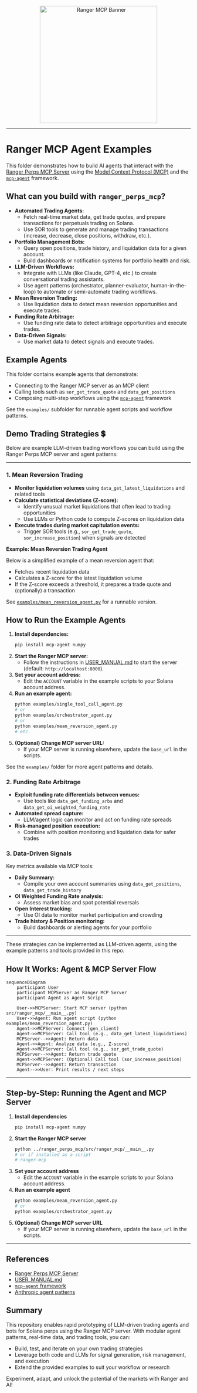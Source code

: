 <p align="center">
  <img src="../assets/banner.png" alt="Ranger MCP Banner" width="320" />
</p>

---

# Ranger MCP Agent Examples

This folder demonstrates how to build AI agents that interact with the [Ranger Perps MCP Server](../ranger_perps_mcp/README.md) using the [Model Context Protocol (MCP)](https://modelcontextprotocol.io) and the [`mcp-agent`](https://github.com/lastmile-ai/mcp-agent) framework.

## What can you build with `ranger_perps_mcp`?

- **Automated Trading Agents:**
  - Fetch real-time market data, get trade quotes, and prepare transactions for perpetuals trading on Solana.
  - Use SOR tools to generate and manage trading transactions (increase, decrease, close positions, withdraw, etc.).
- **Portfolio Management Bots:**
  - Query open positions, trade history, and liquidation data for a given account.
  - Build dashboards or notification systems for portfolio health and risk.
- **LLM-Driven Workflows:**
  - Integrate with LLMs (like Claude, GPT-4, etc.) to create conversational trading assistants.
  - Use agent patterns (orchestrator, planner-evaluator, human-in-the-loop) to automate or semi-automate trading workflows.
- **Mean Reversion Trading:**
  - Use liquidation data to detect mean reversion opportunities and execute trades.
- **Funding Rate Arbitrage:**
  - Use funding rate data to detect arbitrage opportunities and execute trades.
- **Data-Driven Signals:**
  - Use market data to detect signals and execute trades.

## Example Agents

This folder contains example agents that demonstrate:

- Connecting to the Ranger MCP server as an MCP client
- Calling tools such as `sor_get_trade_quote` and `data_get_positions`
- Composing multi-step workflows using the [`mcp-agent`](https://github.com/lastmile-ai/mcp-agent) framework

See the `examples/` subfolder for runnable agent scripts and workflow patterns.

## Demo Trading Strategies 💲

Below are example LLM-driven trading workflows you can build using the Ranger Perps MCP server and agent patterns:

---

### 1. Mean Reversion Trading

- **Monitor liquidation volumes** using `data_get_latest_liquidations` and related tools
- **Calculate statistical deviations (Z-score):**
  - Identify unusual market liquidations that often lead to trading opportunities
  - Use LLMs or Python code to compute Z-scores on liquidation data
- **Execute trades during market capitulation events:**
  - Trigger SOR tools (e.g., `sor_get_trade_quote`, `sor_increase_position`) when signals are detected

**Example: Mean Reversion Trading Agent**

Below is a simplified example of a mean reversion agent that:

- Fetches recent liquidation data
- Calculates a Z-score for the latest liquidation volume
- If the Z-score exceeds a threshold, it prepares a trade quote and (optionally) a transaction

See [`examples/mean_reversion_agent.py`](examples/mean_reversion_agent.py) for a runnable version.

## How to Run the Example Agents

1. **Install dependencies:**
   ```bash
   pip install mcp-agent numpy
   ```
2. **Start the Ranger MCP server:**
   - Follow the instructions in [USER_MANUAL.md](../ranger_perps_mcp/USER_MANUAL.md) to start the server (default: `http://localhost:8000`).
3. **Set your account address:**
   - Edit the `ACCOUNT` variable in the example scripts to your Solana account address.
4. **Run an example agent:**
   ```bash
   python examples/single_tool_call_agent.py
   # or
   python examples/orchestrator_agent.py
   # or
   python examples/mean_reversion_agent.py
   # etc.
   ```
5. **(Optional) Change MCP server URL:**
   - If your MCP server is running elsewhere, update the `base_url` in the scripts.

See the `examples/` folder for more agent patterns and details.

### 2. Funding Rate Arbitrage

- **Exploit funding rate differentials between venues:**
  - Use tools like `data_get_funding_arbs` and `data_get_oi_weighted_funding_rate`
- **Automated spread capture:**
  - LLM/agent logic can monitor and act on funding rate spreads
- **Risk-managed position execution:**
  - Combine with position monitoring and liquidation data for safer trades

### 3. Data-Driven Signals

Key metrics available via MCP tools:

- **Daily Summary:**
  - Compile your own account summaries using `data_get_positions`, `data_get_trade_history`
- **OI Weighted Funding Rate analysis:**
  - Assess market bias and spot potential reversals
- **Open Interest tracking:**
  - Use OI data to monitor market participation and crowding
- **Trade history & Position monitoring:**
  - Build dashboards or alerting agents for your portfolio

---

These strategies can be implemented as LLM-driven agents, using the example patterns and tools provided in this repo.

## How It Works: Agent & MCP Server Flow

```mermaid
sequenceDiagram
    participant User
    participant MCPServer as Ranger MCP Server
    participant Agent as Agent Script

    User->>MCPServer: Start MCP server (python src/ranger_mcp/__main__.py)
    User->>Agent: Run agent script (python examples/mean_reversion_agent.py)
    Agent->>MCPServer: Connect (gen_client)
    Agent->>MCPServer: Call tool (e.g., data_get_latest_liquidations)
    MCPServer-->>Agent: Return data
    Agent->>Agent: Analyze data (e.g., Z-score)
    Agent->>MCPServer: Call tool (e.g., sor_get_trade_quote)
    MCPServer-->>Agent: Return trade quote
    Agent->>MCPServer: (Optional) Call tool (sor_increase_position)
    MCPServer-->>Agent: Return transaction
    Agent-->>User: Print results / next steps
```

---

## Step-by-Step: Running the Agent and MCP Server

1. **Install dependencies**
   ```bash
   pip install mcp-agent numpy
   ```
2. **Start the Ranger MCP server**
   ```bash
   python ../ranger_perps_mcp/src/ranger_mcp/__main__.py
   # or if installed as a script
   # ranger-mcp
   ```
3. **Set your account address**
   - Edit the `ACCOUNT` variable in the example scripts to your Solana account address.
4. **Run an example agent**
   ```bash
   python examples/mean_reversion_agent.py
   # or
   python examples/orchestrator_agent.py
   ```
5. **(Optional) Change MCP server URL**
   - If your MCP server is running elsewhere, update the `base_url` in the scripts.

---

## References

- [Ranger Perps MCP Server](../ranger_perps_mcp/README.md)
- [USER_MANUAL.md](../ranger_perps_mcp/USER_MANUAL.md)
- [`mcp-agent` framework](https://github.com/lastmile-ai/mcp-agent)
- [Anthropic agent patterns](https://github.com/anthropics/anthropic-cookbook/tree/main/patterns/agents)

## Summary

This repository enables rapid prototyping of LLM-driven trading agents and bots for Solana perps using the Ranger MCP server. With modular agent patterns, real-time data, and trading tools, you can:

- Build, test, and iterate on your own trading strategies
- Leverage both code and LLMs for signal generation, risk management, and execution
- Extend the provided examples to suit your workflow or research

Experiment, adapt, and unlock the potential of the markets with Ranger and AI!
